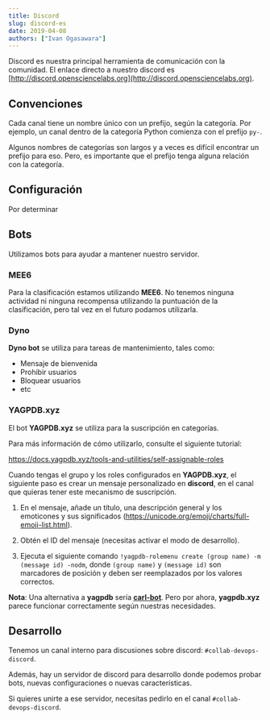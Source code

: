```yaml
---
title: Discord
slug: discord-es
date: 2019-04-08
authors: ["Ivan Ogasawara"]
---
```


<!--
.. title: Discord
.. slug: discord/es
.. date: 2019-04-08
.. authors: ["Ivan Ogasawara"]
.. tags: devops, discord
.. category: devops
.. link:
.. description:
.. type: text
-->

<!-- # [ES] Discord -->

Discord es nuestra principal herramienta de comunicación con la
comunidad. El enlace directo a nuestro discord es
[http://discord.opensciencelabs.org](http://discord.opensciencelabs.org).

## Convenciones

Cada canal tiene un nombre único con un prefijo, según la categoría. Por
ejemplo, un canal dentro de la categoría Python comienza con el prefijo
`py-`.

Algunos nombres de categorías son largos y a veces es difícil encontrar
un prefijo para eso. Pero, es importante que el prefijo tenga alguna
relación con la categoría.

## Configuración

Por determinar

## Bots

Utilizamos bots para ayudar a mantener nuestro servidor.


### MEE6

Para la clasificación estamos utilizando **MEE6**. No tenemos ninguna
actividad ni ninguna recompensa utilizando la puntuación de la
clasificación, pero tal vez en el futuro podamos utilizarla.


### Dyno

**Dyno bot** se utiliza para tareas de mantenimiento, tales como:


- Mensaje de bienvenida
- Prohibir usuarios
- Bloquear usuarios
- etc


### YAGPDB.xyz

El bot **YAGPDB.xyz** se utiliza para la suscripción en categorías.

Para más información de cómo utilizarlo, consulte el siguiente tutorial:

https://docs.yagpdb.xyz/tools-and-utilities/self-assignable-roles

Cuando tengas el grupo y los roles configurados en **YAGPDB.xyz**, el
siguiente paso es crear un mensaje personalizado en **discord**, en el
canal que quieras tener este mecanismo de suscripción.

1. En el mensaje, añade un título, una descripción general y los
   emoticones y sus significados
   (https://unicode.org/emoji/charts/full-emoji-list.html).

2. Obtén el ID del mensaje (necesitas activar el modo de desarrollo).

3. Ejecuta el siguiente comando `!yagpdb-rolemenu create (group name) -m
   (message id) -nodm`, donde `(group name)` y `(message id)` son
   marcadores de posición y deben ser reemplazados por los valores
   correctos.

**Nota**: Una alternativa a **yagpdb** sería
[**carl-bot**](https://top.gg/bot/235148962103951360). Pero por ahora,
**yagpdb.xyz** parece funcionar correctamente según nuestras
necesidades.

## Desarrollo

Tenemos un canal interno para discusiones sobre discord:
`#collab-devops-discord`.

Además, hay un servidor de discord para desarrollo donde podemos probar
bots, nuevas configuraciones o nuevas características.

Si quieres unirte a ese servidor, necesitas pedirlo en el canal
`#collab-devops-discord`.
